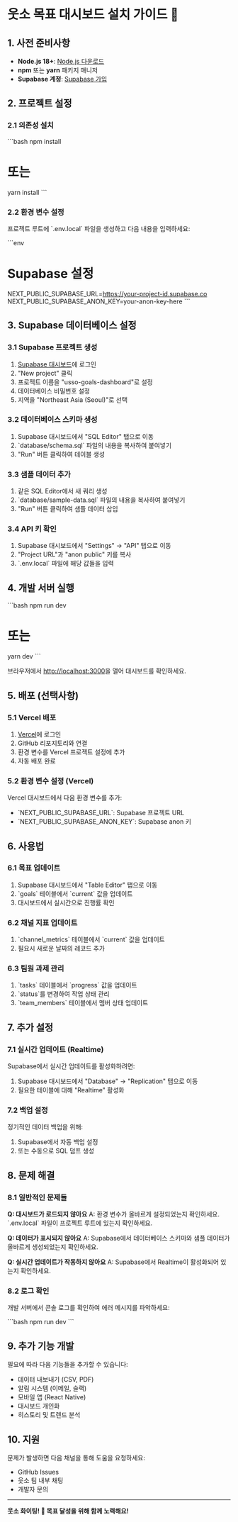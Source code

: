 # 웃소 목표 대시보드 설치 가이드 🚀

## 1. 사전 준비사항

- **Node.js 18+**: [Node.js 다운로드](https://nodejs.org/)
- **npm** 또는 **yarn** 패키지 매니저
- **Supabase 계정**: [Supabase 가입](https://supabase.com/)

## 2. 프로젝트 설정

### 2.1 의존성 설치

\`\`\`bash
npm install
# 또는
yarn install
\`\`\`

### 2.2 환경 변수 설정

프로젝트 루트에 \`.env.local\` 파일을 생성하고 다음 내용을 입력하세요:

\`\`\`env
# Supabase 설정
NEXT_PUBLIC_SUPABASE_URL=https://your-project-id.supabase.co
NEXT_PUBLIC_SUPABASE_ANON_KEY=your-anon-key-here
\`\`\`

## 3. Supabase 데이터베이스 설정

### 3.1 Supabase 프로젝트 생성

1. [Supabase 대시보드](https://app.supabase.com/)에 로그인
2. "New project" 클릭
3. 프로젝트 이름을 "usso-goals-dashboard"로 설정
4. 데이터베이스 비밀번호 설정
5. 지역을 "Northeast Asia (Seoul)"로 선택

### 3.2 데이터베이스 스키마 생성

1. Supabase 대시보드에서 "SQL Editor" 탭으로 이동
2. \`database/schema.sql\` 파일의 내용을 복사하여 붙여넣기
3. "Run" 버튼 클릭하여 테이블 생성

### 3.3 샘플 데이터 추가

1. 같은 SQL Editor에서 새 쿼리 생성
2. \`database/sample-data.sql\` 파일의 내용을 복사하여 붙여넣기
3. "Run" 버튼 클릭하여 샘플 데이터 삽입

### 3.4 API 키 확인

1. Supabase 대시보드에서 "Settings" → "API" 탭으로 이동
2. "Project URL"과 "anon public" 키를 복사
3. \`.env.local\` 파일에 해당 값들을 입력

## 4. 개발 서버 실행

\`\`\`bash
npm run dev
# 또는
yarn dev
\`\`\`

브라우저에서 [http://localhost:3000](http://localhost:3000)을 열어 대시보드를 확인하세요.

## 5. 배포 (선택사항)

### 5.1 Vercel 배포

1. [Vercel](https://vercel.com/)에 로그인
2. GitHub 리포지토리와 연결
3. 환경 변수를 Vercel 프로젝트 설정에 추가
4. 자동 배포 완료

### 5.2 환경 변수 설정 (Vercel)

Vercel 대시보드에서 다음 환경 변수를 추가:

- \`NEXT_PUBLIC_SUPABASE_URL\`: Supabase 프로젝트 URL
- \`NEXT_PUBLIC_SUPABASE_ANON_KEY\`: Supabase anon 키

## 6. 사용법

### 6.1 목표 업데이트

1. Supabase 대시보드에서 "Table Editor" 탭으로 이동
2. \`goals\` 테이블에서 \`current\` 값을 업데이트
3. 대시보드에서 실시간으로 진행률 확인

### 6.2 채널 지표 업데이트

1. \`channel_metrics\` 테이블에서 \`current\` 값을 업데이트
2. 필요시 새로운 날짜의 레코드 추가

### 6.3 팀원 과제 관리

1. \`tasks\` 테이블에서 \`progress\` 값을 업데이트
2. \`status\`를 변경하여 작업 상태 관리
3. \`team_members\` 테이블에서 멤버 상태 업데이트

## 7. 추가 설정

### 7.1 실시간 업데이트 (Realtime)

Supabase에서 실시간 업데이트를 활성화하려면:

1. Supabase 대시보드에서 "Database" → "Replication" 탭으로 이동
2. 필요한 테이블에 대해 "Realtime" 활성화

### 7.2 백업 설정

정기적인 데이터 백업을 위해:

1. Supabase에서 자동 백업 설정
2. 또는 수동으로 SQL 덤프 생성

## 8. 문제 해결

### 8.1 일반적인 문제들

**Q: 대시보드가 로드되지 않아요**
A: 환경 변수가 올바르게 설정되었는지 확인하세요. \`.env.local\` 파일이 프로젝트 루트에 있는지 확인하세요.

**Q: 데이터가 표시되지 않아요**
A: Supabase에서 데이터베이스 스키마와 샘플 데이터가 올바르게 생성되었는지 확인하세요.

**Q: 실시간 업데이트가 작동하지 않아요**
A: Supabase에서 Realtime이 활성화되어 있는지 확인하세요.

### 8.2 로그 확인

개발 서버에서 콘솔 로그를 확인하여 에러 메시지를 파악하세요:

\`\`\`bash
npm run dev
\`\`\`

## 9. 추가 기능 개발

필요에 따라 다음 기능들을 추가할 수 있습니다:

- 데이터 내보내기 (CSV, PDF)
- 알림 시스템 (이메일, 슬랙)
- 모바일 앱 (React Native)
- 대시보드 개인화
- 히스토리 및 트렌드 분석

## 10. 지원

문제가 발생하면 다음 채널을 통해 도움을 요청하세요:

- GitHub Issues
- 웃소 팀 내부 채팅
- 개발자 문의

---

**웃소 화이팅! 🎯 목표 달성을 위해 함께 노력해요!** 